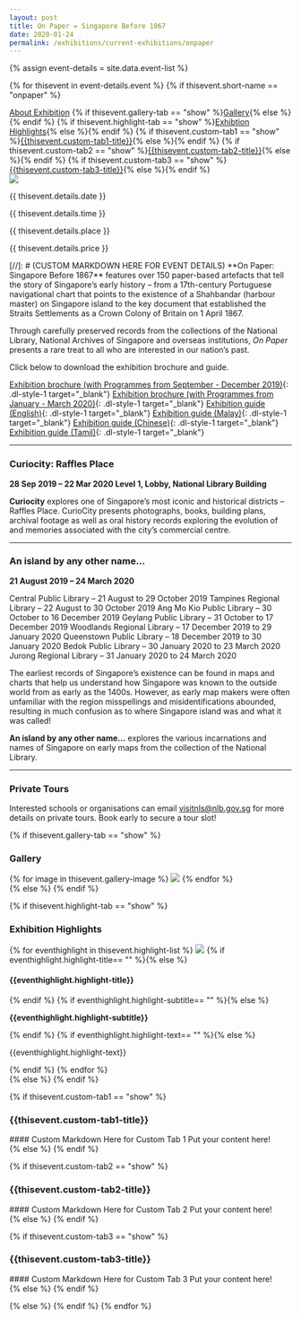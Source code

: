 ```yaml
---
layout: post
title: On Paper = Singapore Before 1867
date: 2020-01-24
permalink: /exhibitions/current-exhibitions/onpaper
---
```


{% assign event-details = site.data.event-list %}

{% for thisevent in event-details.event %}
{% if thisevent.short-name == "onpaper" %}
<div class="event-tab-area" style="background:url('/images/event-images{{ thisevent.details.tab-banner-image-link }}');">
  <div class="event-tab-list">
    <a href="#tab1">About Exhibition</a>
    {% if thisevent.gallery-tab == "show" %}<a href="#tab2">Gallery</a>{% else %}{% endif %}
    {% if thisevent.highlight-tab == "show" %}<a href="#tab3">Exhibtion Highlights</a>{% else %}{% endif %}
    {% if thisevent.custom-tab1 == "show" %}<a href="#tab4">{{thisevent.custom-tab1-title}}</a>{% else %}{% endif %}
    {% if thisevent.custom-tab2 == "show" %}<a href="#tab5">{{thisevent.custom-tab2-title}}</a>{% else %}{% endif %}
    {% if thisevent.custom-tab3 == "show" %}<a href="#tab6">{{thisevent.custom-tab3-title}}</a>{% else %}{% endif %}
  </div>
  <div class="tab-gradient-overlay"></div>
</div>
<div class="event-details-area">
  
  <div id="tab1">
    <div class="event-main-image-wrap">
      <img src="/images/event-images{{ thisevent.details.main-image-link }}">
      <div class="event-place-date-and-time">
        <p {% if thisevent.details.date == "nodata" %} class="hide" {% else %} class="detail-date-info" {% endif %}>{{ thisevent.details.date }}</p>
        <p {% if thisevent.details.time == "nodata" %} class="hide" {% else %} class="detail-time-info" {% endif %}>{{ thisevent.details.time }}</p>
        <p {% if thisevent.details.place == "nodata" %} class="hide" {% else %} class="detail-place-info" {% endif %}>{{ thisevent.details.place }}</p>
        <p {% if thisevent.details.price == "nodata" %} class="hide" {% else %} class="detail-price-info" {% endif %}>{{ thisevent.details.price }}</p>
      </div>
   </div>
   <div class="event-text-area" markdown="1">
[//]: # (CUSTOM MARKDOWN HERE FOR EVENT DETAILS)
**On Paper: Singapore Before 1867** features over 150 paper-based artefacts that tell the story of Singapore’s early history – from a 17th-century Portuguese navigational chart that points to the existence of a Shahbandar (harbour master) on Singapore island to the key document that established the Straits Settlements as a Crown Colony of Britain on 1 April 1867.

Through carefully preserved records from the collections of the National Library, National Archives of Singapore and overseas institutions, *On Paper* presents a rare treat to all who are interested in our nation’s past.

Click below to download the exhibition brochure and guide.

[Exhibition brochure (with Programmes from September - December 2019)](/files/onpaper/On-Paper-eBrochure-Sep-Dec-2019.pdf){: .dl-style-1 target="_blank"}
[Exhibition brochure (with Programmes from January - March 2020)](/files/onpaper/On-Paper-eBrochure-2-Jan-Mar-2020.pdf){: .dl-style-1 target="_blank"}
[Exhibition guide (English)](/files/onpaper/NLB-On-Paper-exhibition-guide_EN.pdf){: .dl-style-1 target="_blank"}
[Exhibition guide (Malay)](/files/onpaper/NLB-On-Paper-exhibition-guide_MA.pdf){: .dl-style-1 target="_blank"}
[Exhibition guide (Chinese)](/files/onpaper/NLB-On-Paper-exhibition-guide_ZH.pdf){: .dl-style-1 target="_blank"}
[Exhibition guide (Tamil)](/files/onpaper/NLB-On-Paper-exhibition-guide_TA.pdf){: .dl-style-1 target="_blank"}

<hr>

### Curiocity: Raffles Place
**28 Sep 2019 – 22 Mar 2020
Level 1, Lobby, National Library Building**

**Curiocity** explores one of Singapore’s most iconic and historical districts – Raffles Place. CurioCity presents photographs, books, building plans, archival footage as well as oral history records exploring the evolution of and memories associated with the city’s commercial centre.

<hr>

### An island by any other name…
**21 August 2019 – 24 March 2020**

Central Public Library – 21 August to 29 October 2019
Tampines Regional Library – 22 August to 30 October 2019
Ang Mo Kio Public Library – 30 October to 16 December 2019
Geylang Public Library – 31 October to 17 December 2019
Woodlands Regional Library – 17 December 2019 to 29 January 2020
Queenstown Public Library – 18 December 2019 to 30 January 2020
Bedok Public Library – 30 January 2020 to 23 March 2020
Jurong Regional Library – 31 January 2020 to 24 March 2020

The earliest records of Singapore’s existence can be found in maps and charts that help us understand how Singapore was known to the outside world from as early as the 1400s. However, as early map makers were often unfamiliar with the region misspellings and misidentifications abounded, resulting in much confusion as to where Singapore island was and what it was called!

**An island by any other name…** explores the various incarnations and names of Singapore on early maps from the collection of the National Library.

<hr>

### Private Tours
Interested schools or organisations can email [visitnls@nlb.gov.sg](mailto:visitnls@nlb.gov.sg) for more details on private tours. Book early to secure a tour slot!

   </div>
  </div>
  
  {% if thisevent.gallery-tab == "show" %}
  <div id="tab2">
    <h3>Gallery</h3>
    <div class="event-gallery-wrap">
      {% for image in thisevent.gallery-image %}
         <img src="/images/event-images{{image.photo-link}}">
      {% endfor %}
    </div>
  </div>
  {% else %}
  {% endif %}
  
  {% if thisevent.highlight-tab == "show" %}
  <div id="tab3">
    <h3>Exhibition Highlights</h3>
    <div class="exhibition-highlights-wrap">
      {% for eventhighlight in thisevent.highlight-list %}
      <a href="/images/event-images{{eventhighlight.highlight-hires-image-link}}"><img src="/images/event-images{{eventhighlight.highlight-lowres-image-link}}"></a>
      {% if eventhighlight.highlight-title== "" %}{% else %}<h4>{{eventhighlight.highlight-title}}</h4>{% endif %}
      {% if eventhighlight.highlight-subtitle== "" %}{% else %}<p><strong>{{eventhighlight.highlight-subtitle}}</strong></p>{% endif %}
      {% if eventhighlight.highlight-text== "" %}{% else %}<p>{{eventhighlight.highlight-text}}</p>{% endif %}
      {% endfor %}
    </div>
  </div>
  {% else %}
  {% endif %}
  
  {% if thisevent.custom-tab1 == "show" %}
  <div id="tab4">
    <h3>{{thisevent.custom-tab1-title}}</h3>
    <div markdown="1">
<!---------------------------------------------------------HERE--------------------------------------------------------------->
#### Custom Markdown Here for Custom Tab 1
Put your content here!
<!---------------------------------------------------------END--------------------------------------------------------------->
    </div>
  </div>
  {% else %}
  {% endif %}
  
  {% if thisevent.custom-tab2 == "show" %}
  <div id="tab5">
    <h3>{{thisevent.custom-tab2-title}}</h3>
    <div markdown="1">
<!---------------------------------------------------------HERE--------------------------------------------------------------->
#### Custom Markdown Here for Custom Tab 2
Put your content here!
<!---------------------------------------------------------END--------------------------------------------------------------->
     </div>
  </div>
  {% else %}
  {% endif %}
  
  {% if thisevent.custom-tab3 == "show" %}
  <div id="tab6">
    <h3>{{thisevent.custom-tab3-title}}</h3>
    <div markdown="1">
<!---------------------------------------------------------HERE--------------------------------------------------------------->
#### Custom Markdown Here for Custom Tab 3
Put your content here!
<!---------------------------------------------------------END--------------------------------------------------------------->
    </div>
  </div>
  {% else %}
  {% endif %}
  
  
</div>

{% else %}
{% endif %}
{% endfor %}
